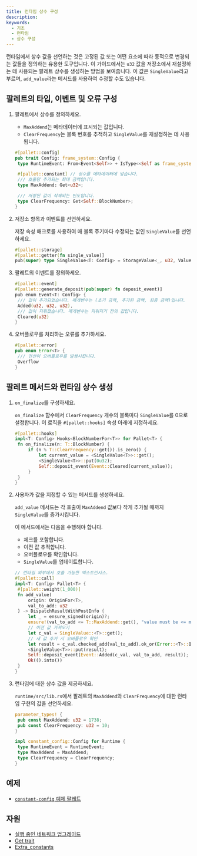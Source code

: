 ```yaml
---
title: 런타임 상수 구성
description:
keywords:
  - 기초
  - 런타임
  - 상수 구성
---
```


런타임에서 상수 값을 선언하는 것은 고정된 값 또는 어떤 요소에 따라 동적으로 변경되는 값들을 정의하는 유용한 도구입니다.
이 가이드에서는 `u32` 값을 저장소에서 재설정하는 데 사용되는 팔레트 상수를 생성하는 방법을 보여줍니다.
이 값은 `SingleValue`라고 부르며, `add_value`라는 메서드를 사용하여 수정할 수도 있습니다.

## 팔레트의 타입, 이벤트 및 오류 구성

1. 팔레트에서 상수를 정의하세요.

   - `MaxAddend`는 메타데이터에 표시되는 값입니다.
   - `ClearFrequency`는 블록 번호를 추적하고 `SingleValue`를 재설정하는 데 사용됩니다.

   ```rust
   #[pallet::config]
   pub trait Config: frame_system::Config {
   	type RuntimeEvent: From<Event<Self>> + IsType<<Self as frame_system::Config>::RuntimeEvent>;

   	#[pallet::constant] // 상수를 메타데이터에 넣습니다.
   	/// 호출당 추가되는 최대 금액입니다.
   	type MaxAddend: Get<u32>;

   	/// 저장된 값이 삭제되는 빈도입니다.
   	type ClearFrequency: Get<Self::BlockNumber>;
   }
   ```

1. 저장소 항목과 이벤트를 선언하세요.

   저장 속성 매크로를 사용하여 매 블록 주기마다 수정되는 값인 `SingleValue`를 선언하세요.

   ```rust
   #[pallet::storage]
   #[pallet::getter(fn single_value)]
   pub(super) type SingleValue<T: Config> = StorageValue<_, u32, ValueQuery>;
   ```

1. 팔레트의 이벤트를 정의하세요.

   ```rust
   #[pallet::event]
   #[pallet::generate_deposit(pub(super) fn deposit_event)]
   pub enum Event<T: Config> {
   	/// 값이 추가되었습니다. 매개변수는 (초기 금액, 추가된 금액, 최종 금액)입니다.
   	Added(u32, u32, u32),
   	/// 값이 지워졌습니다. 매개변수는 지워지기 전의 값입니다.
   	Cleared(u32)
   }
   ```

1. 오버플로우를 처리하는 오류를 추가하세요.

   ```rust
   #[pallet::error]
   pub enum Error<T> {
   	/// 연산이 오버플로우를 발생시킵니다.
   	Overflow
   }
   ```

## 팔레트 메서드와 런타임 상수 생성

1. `on_finalize`를 구성하세요.

   `on_finalize` 함수에서 `ClearFrequency` 개수의 블록마다 `SingleValue`를 0으로 설정합니다.
   이 로직을 `#[pallet::hooks]` 속성 아래에 지정하세요.

   ```rust
   #[pallet::hooks]
   impl<T: Config> Hooks<BlockNumberFor<T>> for Pallet<T> {
   	fn on_finalize(n: T::BlockNumber) {
   		if (n % T::ClearFrequency::get()).is_zero() {
   			let current_value = <SingleValue<T>>::get();
   			<SingleValue<T>>::put(0u32);
   			Self::deposit_event(Event::Cleared(current_value));
   		}
   	}
   }
   ```

1. 사용자가 값을 지정할 수 있는 메서드를 생성하세요.

   `add_value` 메서드는 각 호출이 `MaxAddend` 값보다 작게 추가될 때까지 `SingleValue`를 증가시킵니다.

   이 메서드에서는 다음을 수행해야 합니다.

   - 체크를 포함합니다.
   - 이전 값 추적합니다.
   - 오버플로우를 확인합니다.
   - `SingleValue`를 업데이트합니다.

   ```rust
   // 런타임 외부에서 호출 가능한 엑스트린시스.
   #[pallet::call]
   impl<T: Config> Pallet<T> {
   	#[pallet::weight(1_000)]
   	fn add_value(
   		origin: OriginFor<T>,
   		val_to_add: u32
   	) -> DispatchResultWithPostInfo {
   		let _ = ensure_signed(origin)?;
   		ensure!(val_to_add <= T::MaxAddend::get(), "value must be <= maximum add amount constant");
   		// 이전 값 가져오기
   		let c_val = SingleValue::<T>::get();
   		// 새 값 추가 시 오버플로우 확인
   		let result = c_val.checked_add(val_to_add).ok_or(Error::<T>::Overflow)?;
   		<SingleValue<T>>::put(result);
   		Self::deposit_event(Event::Added(c_val, val_to_add, result));
   		Ok(().into())
   	}
   }
   ```

1. 런타임에 대한 상수 값을 제공하세요.

   `runtime/src/lib.rs`에서 팔레트의 `MaxAddend`와 `ClearFrequency`에 대한 런타임 구현의 값을 선언하세요.

   ```rust
   parameter_types! {
   	pub const MaxAddend: u32 = 1738;
   	pub const ClearFrequency: u32 = 10;
   }

   impl constant_config::Config for Runtime {
   	type RuntimeEvent = RuntimeEvent;
   	type MaxAddend = MaxAddend;
   	type ClearFrequency = ClearFrequency;
   }
   ```

## 예제

- [`constant-config` 예제 팔레트](https://github.com/substrate-developer-hub/substrate-how-to-guides/blob/main/example-code/template-node/pallets/configurable-constant/src/lib.rs)

## 자원

- [실행 중인 네트워크 업그레이드](/tutorials/build-a-blockchain/upgrade-a-running-network/)
- [Get trait](https://paritytech.github.io/substrate/master/frame_support/traits/trait.Get.html)
- [Extra_constants](https://paritytech.github.io/substrate/master/frame_support/attr.pallet.html#extra-constants-palletextra_constants-optional)